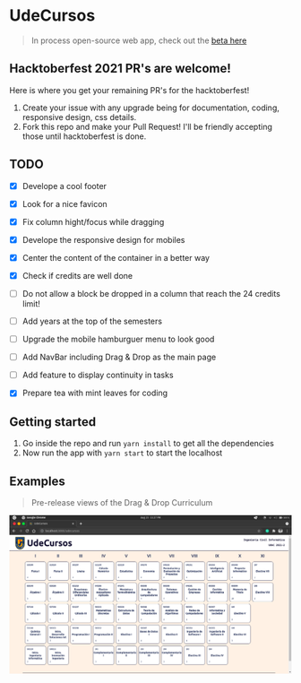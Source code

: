 # UdeCursos
> In process open-source web app, check out the [beta here](http://cxrlosk.me/udecursos/)

## Hacktoberfest 2021 PR's are welcome!
Here is where you get your remaining PR's for the hacktoberfest!
1. Create your issue with any upgrade being for documentation, coding, responsive design, css details.
2. Fork this repo and make your Pull Request! I'll be friendly accepting those until hacktoberfest is done.

## TODO
- [x] Develope a cool footer
- [x] Look for a nice favicon
- [x] Fix column hight/focus while dragging
- [x] Develope the responsive design for mobiles
- [x] Center the content of the container in a better way
- [x] Check if credits are well done
- [ ] Do not allow a block be dropped in a column that reach the 24 credits limit!
- [ ] Add years at the top of the semesters
- [ ] Upgrade the mobile hamburguer menu to look good
- [ ] Add NavBar including Drag & Drop as the main page
- [ ] Add feature to display continuity in tasks
- [x] Prepare tea with mint leaves for coding


## Getting started
1. Go inside the repo and run `yarn install` to get all the dependencies
2. Now run the app with `yarn start` to start the localhost


## Examples
> Pre-release views of the Drag & Drop Curriculum

![image](assets/Screenshot2021-08-23.png)

<br>
